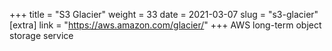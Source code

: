 +++
title = "S3 Glacier"
weight = 33
date = 2021-03-07
slug = "s3-glacier"
[extra]
link = "https://aws.amazon.com/glacier/"
+++
AWS long-term object storage service

